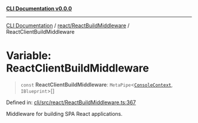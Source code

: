 [**CLI Documentation v0.0.0**](../../../README.md)

***

[CLI Documentation](../../../modules.md) / [react/ReactBuildMiddleware](../README.md) / ReactClientBuildMiddleware

# Variable: ReactClientBuildMiddleware

> `const` **ReactClientBuildMiddleware**: `MetaPipe`\<[`ConsoleContext`](../../../declarations/interfaces/ConsoleContext.md), `IBlueprint`\>[]

Defined in: [cli/src/react/ReactBuildMiddleware.ts:367](https://github.com/stonemjs/cli/blob/9e518a2b8256b5ebc9e0e69a80ac84eb1fb59bf9/src/react/ReactBuildMiddleware.ts#L367)

Middleware for building SPA React applications.
